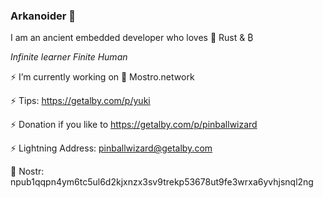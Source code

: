 ### Arkanoider 👋

I am an ancient embedded developer who loves 🦀  Rust & ₿

_Infinite learner_
_Finite Human_


⚡ I’m currently working on 🧌 Mostro.network

⚡ Tips: https://getalby.com/p/yuki

⚡ Donation if you like to https://getalby.com/p/pinballwizard

⚡ Lightning Address: pinballwizard@getalby.com

💬 Nostr: npub1qqpn4ym6tc5ul6d2kjxnzx3sv9trekp53678ut9fe3wrxa6yvhjsnql2ng

